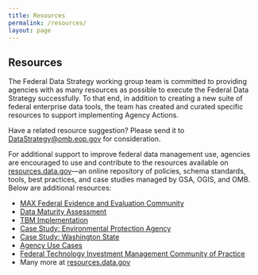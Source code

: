 ```yaml
---
title: Resources
permalink: /resources/
layout: page
---
```


## Resources

The Federal Data Strategy working group team is committed to providing agencies with as many resources as possible to execute the Federal Data Strategy successfully. To that end, in addition to creating a new suite of federal enterprise data tools, the team has created and curated specific resources to support implementing Agency Actions. 

Have a related resource suggestion? Please send it to [DataStrategy@omb.eop.gov](mailto:DataStrategy@omb.eop.gov) for consideration.  

For additional support to improve federal data management use, agencies are encouraged to use and contribute to the resources available on [resources.data.gov](https://resources.data.gov/)—an online repository of policies, schema standards, tools, best practices, and case studies managed by GSA, OGIS, and OMB. Below are additional resources:

* [MAX Federal Evidence and Evaluation Community](https://community.max.gov/x/iA_OJQ)
* [Data Maturity Assessment](https://community.max.gov/x/paUzfw)
* [TBM Implementation](https://community.max.gov/pages/viewpage.action?pageId=2019473872)
* [Case Study: Environmental Protection Agency](https://www.cio.gov/2017/10/02/tbm-epa.html)
* [Case Study: Washington State](https://www.cio.gov/2017/09/25/TBM-Washington-State.html)
* [Agency Use Cases](https://community.max.gov/display/Egov/Agency+Use+Cases)
* [Federal Technology Investment Management Community of Practice](https://community.max.gov/display/Egov/CIO+Council%27s+Federal+Technology+Investment+Management+%28FTIM%29+Community+of+Practice)
* Many more at [resources.data.gov](https://resources.data.gov/)
